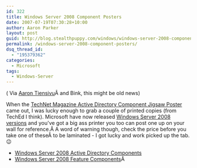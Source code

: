 ```yaml
---
id: 322
title: Windows Server 2008 Component Posters
date: 2007-07-19T07:30:28+10:00
author: Aaron Parker
layout: post
guid: http://blog.stealthpuppy.com/windows/windows-server-2008-component-posters
permalink: /windows-server-2008-component-posters/
dsq_thread_id:
  - "195379362"
categories:
  - Microsoft
tags:
  - Windows-Server
---
```

( Via [Aaron Tiensivu](http://blog.tiensivu.com/aaron/)Â and Bink, this might be old news)

When the [TechNet Magazine Active Directory Component Jigsaw Poster](http://www.microsoft.com/downloads/details.aspx?FamilyID=c236336d-ab43-44b1-ad6f-a2f668fb8c02&DisplayLang=en) came out, I was lucky enough to grab a couple of printed copies (from TechEd I think). Microsoft have now released [Windows Server 2008 versions](http://www.microsoft.com/downloads/details.aspx?FamilyID=c2b9e44e-0bbd-47cb-bc09-b3d48be7f867) and you've got a big ass printer you too can post one up on your wall for reference.Â A word of warning though, check the price before you take one of theseÂ to be laminated - I got lucky and work picked up the tab. 😉

  * [Windows Server 2008 Active Directory Components](http://download.microsoft.com/download/2/e/8/2e88c004-3b10-446f-9d5a-58af27deafc4/Windows%20Server%202008%20Active%20Directory%20Components.pdf)
  * [Windows Server 2008 Feature Components](http://download.microsoft.com/download/2/e/8/2e88c004-3b10-446f-9d5a-58af27deafc4/Windows%20Server%202008%20Feature%20Components.pdf)Â 